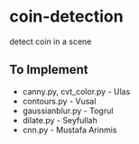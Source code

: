 # coin-detection
detect coin in a scene

## To Implement
* canny.py, cvt_color.py - Ulas   
* contours.py  - Vusal
* gaussianblur.py  - Togrul
* dilate.py - Seyfullah
* cnn.py - Mustafa Arinmis    
